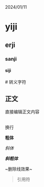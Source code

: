 2024/01/11
# yiji
## erji
### sanji
#### siji

\# 转义字符

## 正文
直接编辑正文内容

<br> 换行

**粗体**

*斜体*

***斜粗体***

~删除线效果~
>引用符


